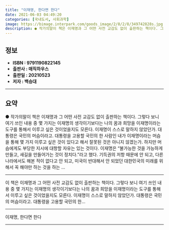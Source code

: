 ```yaml
---
title: "이재명, 한다면 한다"
date: 2021-06-03 04:49:20
categories: [국내도서, 사회과학]
image: https://bimage.interpark.com/goods_image/2/8/2/8/349742828s.jpg
description: ● 작가의말이 책은 이재명과 그 어떤 사전 교감도 없이 출판하는 책이다. 그렇다 보니 여기 쓰인 내용 중 몇 가지는 이재명의 생각이기보다는 나의 꿈과 희망을 이재명이라는 도구를 통해서 이루고 싶은 것이었을지도 모른다. 이재명이 스스로 말하지 않았던가. 대통령은 국민의 머슴이라고. 대통
---
```


## **정보**

- **ISBN : 9791190822145**
- **출판사 : 매직하우스**
- **출판일 : 20210523**
- **저자 : 백승대**

------



## **요약**

●  작가의말이 책은 이재명과 그 어떤 사전 교감도 없이 출판하는 책이다. 그렇다 보니 여기 쓰인 내용 중 몇 가지는 이재명의 생각이기보다는 나의 꿈과 희망을 이재명이라는 도구를 통해서 이루고 싶은 것이었을지도 모른다. 이재명이 스스로 말하지 않았던가. 대통령은 국민의 머슴이라고. 대통령을 고용할 국민의 한 사람인 내가 이재명이라는 머슴을 통해 몇 가지 이루고 싶은 것이 있다고 해서 잘못된 것은 아니지 않겠는가. 하지만 머슴에게도 부당한 지시에 대항할 자유는 있는 것이다. 이재명은 “불가능한 것을 가능하게 만들고, 새길을 만들어가는 것이 정치다.”라고 했다. 기득권의 저항 때문에 안 되고, 다른 나라에서도 해본 적이 없다고 안 되고, 미국이 반대해서 안 되었던 대한민국의 미래를 위해서 꼭 해야만 하는 것을 하는 ...

------

이 책은 이재명과 그 어떤 사전 교감도 없이 출판하는 책이다. 그렇다 보니 여기 쓰인 내용 중 몇 가지는 이재명의 생각이기보다는 나의 꿈과 희망을 이재명이라는 도구를 통해서 이루고 싶은 것이었을지도 모른다. 이재명이 스스로 말하지 않았던가. 대통령은 국민의 머슴이라고. 대통령을 고용할 국민의 한... 

------


이재명, 한다면 한다 

------


